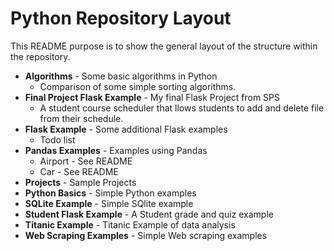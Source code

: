 # Python Repository Layout

This README purpose is to show the general layout of the structure within the repository. 
* **Algorithms** - Some basic algorithms in Python 
  * Comparison of some simple sorting algorithms.
* **Final Project Flask Example** -  My final Flask Project from SPS
  * A student course scheduler that llows students to add and delete file from their schedule.
* **Flask Example** -  Some additional Flask examples  
  * Todo list
* **Pandas Examples** -  Examples using Pandas
  * Airport - See README 
  * Car - See README
* **Projects** - Sample Projects
* **Python Basics** - Simple Python examples
* **SQLite Example** - Simple SQlite example
* **Student Flask Example** - A Student grade and quiz example
* **Titanic Example** - Titanic Example of data analysis
* **Web Scraping Examples** - Simple Web scraping examples

